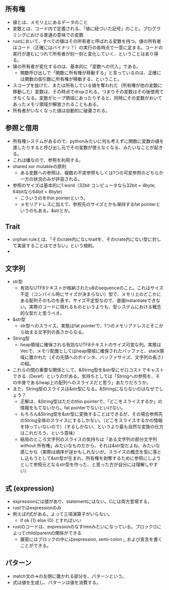 ## 所有権
- 値とは、メモリ上にあるデータのこと
- 変数とは、コード内で定義される、「値に紐づいた記号」のこと。プログラミングにおける普通の意味での変数
- rustにおいて、すべての値はその所有者と呼ばれる変数を持つ。値の所有者はコード（正確にはバイナリ？）の実行の各時点で一意に定まる。コードの実行が進むにつれて所有者が刻一刻と変化していく、ということはあり得る。
- 値の所有者が変化するのは、基本的に「変数への代入」である。
    - 関数呼び出しで「関数に所有権が移動する」と言っているのは、正確には関数の仮引数に所有権が移動する、ということ。
- スコープを抜けた、または所有している値を奪われた（所有権が他の変数に移動した）変数は、その時点でdropされる。つまりその変数はその後使用できなくなる。変数がヒープ領域にあったりすると、同時にその変数がおいてあったメモリ領域が解放されることもある。
- 所有者がいなくなった値は自動的に破棄される。

## 参照と借用
- 所有権システムがあるので、pythonみたいに何も考えずに関数に変数の値を渡したりすると呼び出し元でその変数が使えなくなる、みたいなことが起きる。
- これは嫌なので、参照を利用する。
- shared xor mutableの原則
    - ある変数への参照は、複数の不変参照もしくは1つの可変参照のどちらか一方の状況のみが許容される。
- 参照のサイズは基本的に1 word（32bit コンピュータなら32bit = 4byte, 64bitなら64bit = 8byte）
    - こういうのをthin pointerという。
    - メモリアドレスに加えて、参照先のサイズとかも保持するfat pointerというのもある。&strとか。

## Trait
- orphan ruleとは、「そのcrate内にないtraitを、そのcrate内にない型に対して実装することはできない」という規則。
- 

## 文字列
- str型
    - 有効なUTF8テキストが格納されたu8のsequenceのこと。これはサイズ不定（コンパイル時にサイズが決まらない）型で、メモリ上のどこかにある配列そのものを表す。サイズ不定型なので、直接instantiateできない。実際のコードに現れるものというよりも、型システムにおける概念的な型だと思うべき。
- &str型
    - str型へのスライス。実態はfat pointerで、1つのメモリアドレスとそこから始まる文字列の長さからなる。
- String型
    - heap領域に確保される有効なUTF8テキストのサイズ可変な列。実態はVec<u8>で、メモリ配置としてはheap領域に確保されたバッファと、stack領域に置かれた（その先頭へのポインタ、バッファサイズ、文字列の長さ）の組。
- これらの間の重要な関係として、&String型を&str型にゼロコストでキャストできる（Deref）というのがある。気持ちとしては「Stringへの参照を、その中身であるheap上の配列へのスライスだと思う」あたりだろうか。
- また、String型のスライスは&str型になる。&Stringにならないのはなぜでしょう？
    - 正解は、&String型はただのthin pointerで、「どこをスライスするか」の情報をもてないから。fat pointerでないといけない。
    - もちろん&String型を&str型に変換することはできるが、その場合参照先のString全体のスライスにするしかない。（どこをスライスするかの情報を持っていないので）（するしかない、というより最も自然な変換の仕方はこれだろう、という意味）
    - 結局のところ文字列のスライスの気持ちは「ある文字列の部分文字列 without 所有権」みたいなものだから、それは&str型だよね、みたいな感じかな（実際は順序が逆かもしれないが。スライスの概念を型に落とし込もうとして&str型が生まれ、所有権を剥奪するために参照にしようとして参照元となるstr型を作った、と思った方が自分には理解しやすい）

## 式 (expression)
- expressionには値があり、statementにはない。Cには両方登場する。
- rustではexpressionのみ
- 例えばif式がある。よって三項演算子がいらない。
    - if ok {1} else {0} とすればいい
- rustのコードは、expressionのなすtreeみたいになっている。ブロック{}によってchild/parentの関係ができる
    - 厳密にはブロックの中にはexpression, semi-colon ;, および宣言を書くことができる。

## パターン
- match文の=>の左側に置かれる部分を、パターンという。
- 式は値を生成し、パターンは値を消費する。
